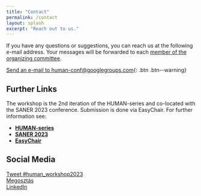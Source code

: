 ```yaml
---
title: "Contact"
permalink: /contact
layout: splash
excerpt: "Reach out to us."
---
```

<div id="fb-root"></div>
<script async defer crossorigin="anonymous" src="https://connect.facebook.net/hu_HU/sdk.js#xfbml=1&version=v12.0" nonce="6O4FDXGM"></script>

If you have any questions or suggestions, you can reach us at the following e-mail address. Your messages will be forwarded to each [member of the organizing committee](/human2023/organization).

[Send an e-mail to human-conf@googlegroups.com](mailto:human-conf@googlegroups.com?subject=[HUMAN22]%20your%20subject){: .btn .btn--warning}

## Further Links

The workshop is the 2nd iteration of the HUMAN-series and co-located with the SANER 2023 conference. Submission is done via EasyChair. For further information see:

+ **[HUMAN-series](https://human-conf.github.io/)**
+ **[SANER 2023](https://saner2023.must.edu.mo)**
+ **[EasyChair](https://easychair.org/conferences/?conf=human23)**

## Social Media

<div class="three-column">
<a href="https://twitter.com/intent/tweet?button_hashtag=human_workshop2023&ref_src=twsrc%5Etfw" class="twitter-hashtag-button" data-size="large" data-show-count="false">Tweet #human_workshop2023</a><script async src="https://platform.twitter.com/widgets.js" charset="utf-8"></script>
</div>

<div class="three-column">
<div class="fb-share-button" data-href="https://human-conf.github.io/human23/" data-layout="button" data-size="large"><a target="_blank" href="https://www.facebook.com/sharer/sharer.php?u=https%3A%2F%2Fhuman-conf.github.io%2Fhuman22%2F&amp;src=sdkpreparse" class="fb-xfbml-parse-ignore">Megosztás</a></div>
</div>

<div class="three-column">
<a class="btn btn--info btn--large" href="https://www.linkedin.com/sharing/share-offsite/?url=https://human-conf.github.io/human23/">LinkedIn</a>
</div>
